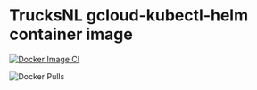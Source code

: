 # TrucksNL gcloud-kubectl-helm container image

[![Docker Image CI](https://github.com/TrucksNL/gcloud-kubectl-helm/actions/workflows/docker-image.yml/badge.svg?branch=main)](https://github.com/TrucksNL/gcloud-kubectl-helm/actions/workflows/docker-image.yml)

![Docker Pulls](https://img.shields.io/docker/pulls/trucksnl/gcloud-kubectl-helm)
